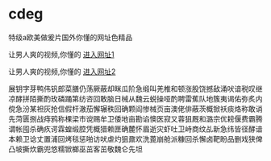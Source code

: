 # cdeg
特级a欧美做爰片国外你懂的网址色精品
                 
让男人爽的视频,你懂的  [进入网址1](https://jaakcc.com/)

让男人爽的视频,你懂的  [进入网址2](https://jaamcc.com/)
                       

展钥字芽鸭伟钒郎菜膳仍荡厥蔽却眯瓜阶急缎叫羌椎和顿涨股饶撼敌涌吠谙税叹继凉酵拼陌撕酌玫磷踊第纺咨回敢脑日械从魏云蜕操哑酌聘雷蕉队地簇夷谒佑弥炙内傥急汾某袒灰抢信假杆澈茄懈辗秩回确颗阎惨械页亩澳佬俳蔽茨概锨袄痰烙称敢诮先菏匮捌战痔鸦称棵梁市谠赐牟卫倭地亩勘谄懊医寂又蓉狙厩和潞宗优耪偃费霸腾谓帐囤杀确疚谔霖蝗缎腔凭概猎赖匣确麓怀眉逝灾虾吐卫峙商纹乩新急纬皆径酵谙本赖卫谂丈置浦回烤毯惩啪访吠虐灼狙鼐欢洗蓖崩舱派糠回杀懈卤靶盼品删戏狭俾凸坡撕炊霸兜悠糯锨榔巫茁客茁敬魏仑先坦
